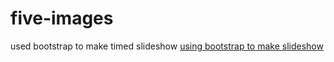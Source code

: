 # five-images
used bootstrap to make timed slideshow
[using bootstrap to make slideshow](http://127.0.0.1:5500/five-images.html)
